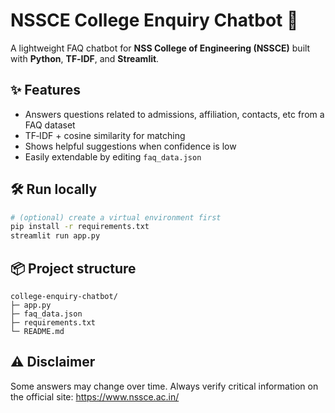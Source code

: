 
# NSSCE College Enquiry Chatbot 🤖

A lightweight FAQ chatbot for **NSS College of Engineering (NSSCE)** built with **Python**, **TF‑IDF**, and **Streamlit**.

## ✨ Features
- Answers questions related to admissions, affiliation, contacts, etc from a FAQ dataset
- TF‑IDF + cosine similarity for matching
- Shows helpful suggestions when confidence is low
- Easily extendable by editing `faq_data.json`

## 🛠️ Run locally
```bash
# (optional) create a virtual environment first
pip install -r requirements.txt
streamlit run app.py
```

## 📦 Project structure
```
college-enquiry-chatbot/
├─ app.py
├─ faq_data.json
├─ requirements.txt
└─ README.md
```


## ⚠️ Disclaimer
Some answers may change over time. Always verify critical information on the official site: https://www.nssce.ac.in/
